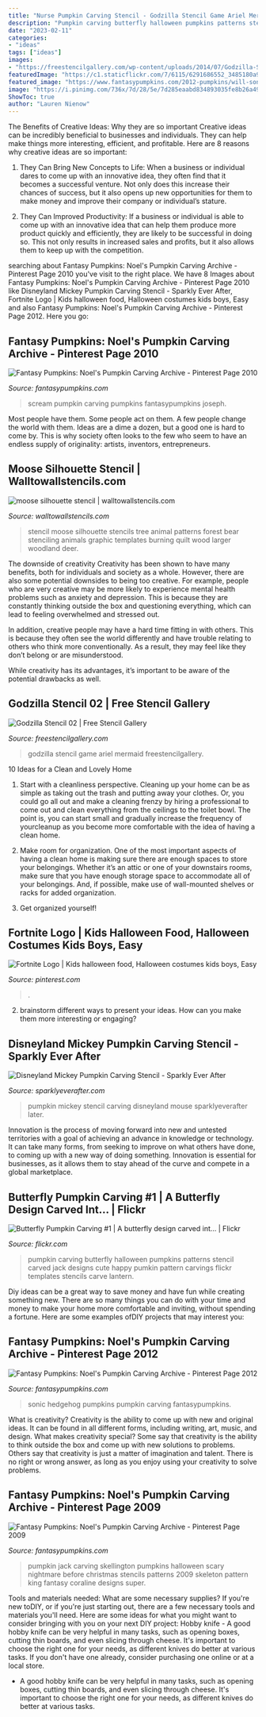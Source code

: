 ```yaml
---
title: "Nurse Pumpkin Carving Stencil - Godzilla Stencil Game Ariel Mermaid Freestencilgallery"
description: "Pumpkin carving butterfly halloween pumpkins patterns stencil carved jack designs cute happy pumkin pattern carvings flickr templates stencils carve lantern"
date: "2023-02-11"
categories:
- "ideas"
tags: ["ideas"]
images:
- "https://freestencilgallery.com/wp-content/uploads/2014/07/Godzilla-Stencil-02-thumb.jpg"
featuredImage: "https://c1.staticflickr.com/7/6115/6291686552_3485180a99_b.jpg"
featured_image: "https://www.fantasypumpkins.com/2012-pumpkins/will-sonic-the-hedgehog_3766.jpg"
image: "https://i.pinimg.com/736x/7d/28/5e/7d285eaabd834893035fe8b26a49f349.jpg"
ShowToc: true
author: "Lauren Nienow"
---
```



The Benefits of Creative Ideas: Why they are so important
Creative ideas can be incredibly beneficial to businesses and individuals. They can help make things more interesting, efficient, and profitable. Here are 8 reasons why creative ideas are so important:
1. They Can Bring New Concepts to Life: When a business or individual dares to come up with an innovative idea, they often find that it becomes a successful venture. Not only does this increase their chances of success, but it also opens up new opportunities for them to make money and improve their company or individual’s stature.

2. They Can Improved Productivity: If a business or individual is able to come up with an innovative idea that can help them produce more product quickly and efficiently, they are likely to be successful in doing so. This not only results in increased sales and profits, but it also allows them to keep up with the competition.


	

		
searching about Fantasy Pumpkins: Noel&#039;s Pumpkin Carving Archive - Pinterest Page 2010 you've visit to the right place. We have 8 Images about Fantasy Pumpkins: Noel&#039;s Pumpkin Carving Archive - Pinterest Page 2010 like Disneyland Mickey Pumpkin Carving Stencil - Sparkly Ever After, Fortnite Logo | Kids halloween food, Halloween costumes kids boys, Easy and also Fantasy Pumpkins: Noel&#039;s Pumpkin Carving Archive - Pinterest Page 2012. Here you go:
		
    
## Fantasy Pumpkins: Noel&#039;s Pumpkin Carving Archive - Pinterest Page 2010

<img loading=lazy src="http://fantasypumpkins.com/2010-pumpkins/joseph-scream120.jpg" onerror="this.onerror=null;this.src='https://tse4.mm.bing.net/th?id=OIP.Vzzz_TEIycWYbQPgrl9JowHaJO&amp;pid=15.1';" alt="Fantasy Pumpkins: Noel&#039;s Pumpkin Carving Archive - Pinterest Page 2010">

_Source: fantasypumpkins.com_

>scream pumpkin carving pumpkins fantasypumpkins joseph. 

	

Most people have them. Some people act on them. A few people change the world with them. Ideas are a dime a dozen, but a good one is hard to come by. This is why society often looks to the few who seem to have an endless supply of originality: artists, inventors, entrepreneurs.

    
## Moose Silhouette Stencil | Walltowallstencils.com

<img loading=lazy src="http://www.walltowallstencils.com/d/ds2594.gif" onerror="this.onerror=null;this.src='https://tse3.mm.bing.net/th?id=OIP.XgEYM1zsX76UMebj2KrFSwHaEn&amp;pid=15.1';" alt="moose silhouette stencil | walltowallstencils.com">

_Source: walltowallstencils.com_

>stencil moose silhouette stencils tree animal patterns forest bear stenciling animals graphic templates burning quilt wood larger woodland deer. 

	

The downside of creativity
Creativity has been shown to have many benefits, both for individuals and society as a whole. However, there are also some potential downsides to being too creative.
For example, people who are very creative may be more likely to experience mental health problems such as anxiety and depression. This is because they are constantly thinking outside the box and questioning everything, which can lead to feeling overwhelmed and stressed out.

In addition, creative people may have a hard time fitting in with others. This is because they often see the world differently and have trouble relating to others who think more conventionally. As a result, they may feel like they don’t belong or are misunderstood.

While creativity has its advantages, it’s important to be aware of the potential drawbacks as well.

    
## Godzilla Stencil 02 | Free Stencil Gallery

<img loading=lazy src="https://freestencilgallery.com/wp-content/uploads/2014/07/Godzilla-Stencil-02-thumb.jpg" onerror="this.onerror=null;this.src='https://tse1.mm.bing.net/th?id=OIP.FwJKFsGQIWQJxGvOt0vgAwHaHa&amp;pid=15.1';" alt="Godzilla Stencil 02 | Free Stencil Gallery">

_Source: freestencilgallery.com_

>godzilla stencil game ariel mermaid freestencilgallery. 

	

10 Ideas for a Clean and Lovely Home
1. Start with a cleanliness perspective. Cleaning up your home can be as simple as taking out the trash and putting away your clothes. Or, you could go all out and make a cleaning frenzy by hiring a professional to come out and clean everything from the ceilings to the toilet bowl. The point is, you can start small and gradually increase the frequency of yourcleanup as you become more comfortable with the idea of having a clean home.
2. Make room for organization. One of the most important aspects of having a clean home is making sure there are enough spaces to store your belongings. Whether it’s an attic or one of your downstairs rooms, make sure that you have enough storage space to accommodate all of your belongings. And, if possible, make use of wall-mounted shelves or racks for added organization.

3. Get organized yourself!

    
## Fortnite Logo | Kids Halloween Food, Halloween Costumes Kids Boys, Easy

<img loading=lazy src="https://i.pinimg.com/736x/7d/28/5e/7d285eaabd834893035fe8b26a49f349.jpg" onerror="this.onerror=null;this.src='https://tse1.mm.bing.net/th?id=OIP.Cqt4mqg7H0bGNnYmk15ybwHaJ4&amp;pid=15.1';" alt="Fortnite Logo | Kids halloween food, Halloween costumes kids boys, Easy">

_Source: pinterest.com_

>. 

	

2. brainstorm different ways to present your ideas. How can you make them more interesting or engaging?

    
## Disneyland Mickey Pumpkin Carving Stencil - Sparkly Ever After

<img loading=lazy src="https://sparklyeverafter.com/wp-content/uploads/2018/09/B9C1250C-A139-4C6F-BAD4-9A41907743DA-600x645.jpeg" onerror="this.onerror=null;this.src='https://tse1.mm.bing.net/th?id=OIP.DTXbS8qY7aoWR1evaWyRfQHaH9&amp;pid=15.1';" alt="Disneyland Mickey Pumpkin Carving Stencil - Sparkly Ever After">

_Source: sparklyeverafter.com_

>pumpkin mickey stencil carving disneyland mouse sparklyeverafter later. 

	

Innovation is the process of moving forward into new and untested territories with a goal of achieving an advance in knowledge or technology. It can take many forms, from seeking to improve on what others have done, to coming up with a new way of doing something. Innovation is essential for businesses, as it allows them to stay ahead of the curve and compete in a global marketplace.

    
## Butterfly Pumpkin Carving #1 | A Butterfly Design Carved Int… | Flickr

<img loading=lazy src="https://c1.staticflickr.com/7/6115/6291686552_3485180a99_b.jpg" onerror="this.onerror=null;this.src='https://tse3.mm.bing.net/th?id=OIP.JMQXj1pDAZb7trohTnI23gHaLI&amp;pid=15.1';" alt="Butterfly Pumpkin Carving #1 | A butterfly design carved int… | Flickr">

_Source: flickr.com_

>pumpkin carving butterfly halloween pumpkins patterns stencil carved jack designs cute happy pumkin pattern carvings flickr templates stencils carve lantern. 

	

Diy ideas can be a great way to save money and have fun while creating something new. There are so many things you can do with your time and money to make your home more comfortable and inviting, without spending a fortune. Here are some examples ofDIY projects that may interest you: 

    
## Fantasy Pumpkins: Noel&#039;s Pumpkin Carving Archive - Pinterest Page 2012

<img loading=lazy src="https://www.fantasypumpkins.com/2012-pumpkins/will-sonic-the-hedgehog_3766.jpg" onerror="this.onerror=null;this.src='https://tse4.mm.bing.net/th?id=OIP.32Zno5J8IaY3k7vavLnwMwHaGS&amp;pid=15.1';" alt="Fantasy Pumpkins: Noel&#039;s Pumpkin Carving Archive - Pinterest Page 2012">

_Source: fantasypumpkins.com_

>sonic hedgehog pumpkins pumpkin carving fantasypumpkins. 

	

What is creativity?
Creativity is the ability to come up with new and original ideas. It can be found in all different forms, including writing, art, music, and design. What makes creativity special? Some say that creativity is the ability to think outside the box and come up with new solutions to problems. Others say that creativity is just a matter of imagination and talent. There is no right or wrong answer, as long as you enjoy using your creativity to solve problems.

    
## Fantasy Pumpkins: Noel&#039;s Pumpkin Carving Archive - Pinterest Page 2009

<img loading=lazy src="https://www.fantasypumpkins.com/2009-pumpkins/jack-skellington-justin187.jpg" onerror="this.onerror=null;this.src='https://tse3.mm.bing.net/th?id=OIP.iI1W8Q_egywy9CB3poXJFgHaFO&amp;pid=15.1';" alt="Fantasy Pumpkins: Noel&#039;s Pumpkin Carving Archive - Pinterest Page 2009">

_Source: fantasypumpkins.com_

>pumpkin jack carving skellington pumpkins halloween scary nightmare before christmas stencils patterns 2009 skeleton pattern king fantasy coraline designs super. 

	

Tools and materials needed: What are some necessary supplies?
If you're new toDIY, or if you're just starting out, there are a few necessary tools and materials you'll need. Here are some ideas for what you might want to consider bringing with you on your next DIY project:
Hobby knife - A good hobby knife can be very helpful in many tasks, such as opening boxes, cutting thin boards, and even slicing through cheese. It's important to choose the right one for your needs, as different knives do better at various tasks. If you don't have one already, consider purchasing one online or at a local store.

- A good hobby knife can be very helpful in many tasks, such as opening boxes, cutting thin boards, and even slicing through cheese. It's important to choose the right one for your needs, as different knives do better at various tasks.

